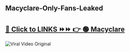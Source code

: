 
 ## Macyclare-Only-Fans-Leaked

# <h2><a href="https://clipsfans.com/Macyclare&ref=git">🔗 Click to LINKS ⏩⏩ 👉 🟢 Macyclare </a></h2>

<a href="https://clipsfans.com/Macyclare&ref=git" rel="nofollow" data-target="animated-image.originalLink"><img src="https://i.ibb.co.com/xMMVF88/686577567.gif" alt="Viral Video Original" style="max-width: 100%; display: inline-block;" data-target="animated-image.originalImage"></a>
